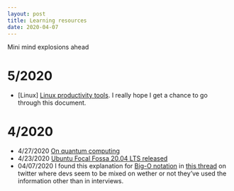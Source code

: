 ```yaml
---
layout: post
title: Learning resources
date: 2020-04-07
---
```


Mini mind explosions ahead

# 5/2020
* [Linux] [Linux productivity tools](https://www.usenix.org/sites/default/files/conference/protected-files/lisa19_maheshwari.pdf). I really hope I get a chance to go through this document.

# 4/2020
* 4/27/2020 [On quantum computing](https://news.ycombinator.com/item?id=22989280)
* 4/23/2020 [Ubuntu Focal Fossa 20.04 LTS released](https://wiki.ubuntu.com/FocalFossa/ReleaseNotes)
* 04/07/2020 I found this explanation for [Big-O notation](https://justin.abrah.ms/computer-science/big-o-notation-explained.html) in [this thread](https://twitter.com/lynncyrin/status/1247309754671583232?s=21) on twitter where devs seem to be mixed on wether or not they’ve used the information other than in interviews. 